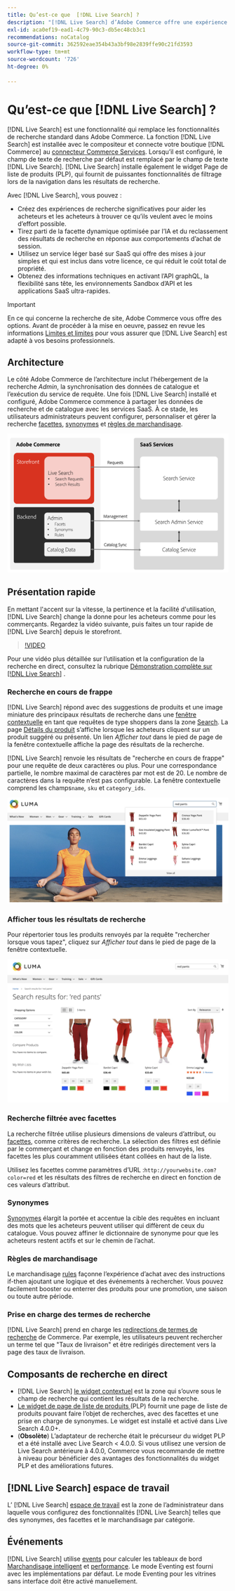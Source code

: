 ```yaml
---
title: Qu’est-ce que  [!DNL Live Search] ?
description: "[!DNL Live Search] d’Adobe Commerce offre une expérience de recherche rapide, pertinente et intuitive."
exl-id: aca0ef19-ead1-4c79-90c3-db5ec48cb3c1
recommendations: noCatalog
source-git-commit: 362592eae354b43a3bf98e2839ffe90c21fd3593
workflow-type: tm+mt
source-wordcount: '726'
ht-degree: 0%

---
```


# Qu’est-ce que [!DNL Live Search] ?

[!DNL Live Search] est une fonctionnalité qui remplace les fonctionnalités de recherche standard dans Adobe Commerce. La fonction [!DNL Live Search] est installée avec le compositeur et connecte votre boutique [!DNL Commerce] au [connecteur Commerce Services](../landing/saas.md). Lorsqu’il est configuré, le champ de texte de recherche par défaut est remplacé par le champ de texte [!DNL Live Search]. [!DNL Live Search] installe également le widget Page de liste de produits (PLP), qui fournit de puissantes fonctionnalités de filtrage lors de la navigation dans les résultats de recherche.

Avec [!DNL Live Search], vous pouvez :

- Créez des expériences de recherche significatives pour aider les acheteurs et les acheteurs à trouver ce qu’ils veulent avec le moins d’effort possible.
- Tirez parti de la facette dynamique optimisée par l’IA et du reclassement des résultats de recherche en réponse aux comportements d’achat de session.
- Utilisez un service léger basé sur SaaS qui offre des mises à jour simples et qui est inclus dans votre licence, ce qui réduit le coût total de propriété.
- Obtenez des informations techniques en activant l’API graphQL, la flexibilité sans tête, les environnements Sandbox d’API et les applications SaaS ultra-rapides.

>[!IMPORTANT]
>
>En ce qui concerne la recherche de site, Adobe Commerce vous offre des options. Avant de procéder à la mise en oeuvre, passez en revue les informations [Limites et limites](boundaries-limits.md) pour vous assurer que [!DNL Live Search] est adapté à vos besoins professionnels.

## Architecture

Le côté Adobe Commerce de l’architecture inclut l’hébergement de la recherche *Admin*, la synchronisation des données de catalogue et l’exécution du service de requête. Une fois [!DNL Live Search] installé et configuré, Adobe Commerce commence à partager les données de recherche et de catalogue avec les services SaaS. À ce stade, les utilisateurs administrateurs peuvent configurer, personnaliser et gérer la recherche [facettes](facets.md), [synonymes](synonyms.md) et [règles de marchandisage](category-merch.md).

![Flux de données de recherche en direct](assets/ls-cs-data-flow.png)

## Présentation rapide

En mettant l&#39;accent sur la vitesse, la pertinence et la facilité d&#39;utilisation, [!DNL Live Search] change la donne pour les acheteurs comme pour les commerçants. Regardez la vidéo suivante, puis faites un tour rapide de [!DNL Live Search] depuis le storefront.

>[!VIDEO](https://video.tv.adobe.com/v/3418679?quality=12&learn=on)

Pour une vidéo plus détaillée sur l’utilisation et la configuration de la recherche en direct, consultez la rubrique [Démonstration complète sur [!DNL Live Search]](https://experienceleague.adobe.com/en/docs/commerce-learn/tutorials/getting-started/capabilities/live-search-full-demonstration) .

### Recherche en cours de frappe

[!DNL Live Search] répond avec des suggestions de produits et une image miniature des principaux résultats de recherche dans une [fenêtre contextuelle](storefront-popover.md) en tant que requêtes de type shoppers dans la zone [Search](https://experienceleague.adobe.com/en/docs/commerce-admin/catalog/catalog/search/search). La page [Détails du produit](https://experienceleague.adobe.com/en/docs/commerce-admin/start/storefront/storefront) s’affiche lorsque les acheteurs cliquent sur un produit suggéré ou présenté. Un lien _Afficher tout_ dans le pied de page de la fenêtre contextuelle affiche la page des résultats de la recherche.

[!DNL Live Search] renvoie les résultats de &quot;recherche en cours de frappe&quot; pour une requête de deux caractères ou plus. Pour une correspondance partielle, le nombre maximal de caractères par mot est de 20. Le nombre de caractères dans la requête n’est pas configurable. La fenêtre contextuelle comprend les champs`name`, `sku` et `category_ids`.

![Exemple de storefront - effectuez une recherche lorsque vous tapez](assets/storefront-search-as-you-type.png)

### Afficher tous les résultats de recherche

Pour répertorier tous les produits renvoyés par la requête &quot;rechercher lorsque vous tapez&quot;, cliquez sur _Afficher tout_ dans le pied de page de la fenêtre contextuelle.

![Exemple de storefront - facettes de prix](assets/storefront-view-all-search-results.png)

### Recherche filtrée avec facettes

La recherche filtrée utilise plusieurs dimensions de valeurs d’attribut, ou [facettes](facets.md), comme critères de recherche. La sélection des filtres est définie par le commerçant et change en fonction des produits renvoyés, les facettes les plus couramment utilisées étant collées en haut de la liste.

Utilisez les facettes comme paramètres d’URL :`http://yourwebsite.com?color=red` et les résultats des filtres de recherche en direct en fonction de ces valeurs d’attribut.

### Synonymes

[Synonymes](synonyms.md) élargit la portée et accentue la cible des requêtes en incluant des mots que les acheteurs peuvent utiliser qui diffèrent de ceux du catalogue. Vous pouvez affiner le dictionnaire de synonyme pour que les acheteurs restent actifs et sur le chemin de l’achat.

### Règles de marchandisage

Le marchandisage [rules](rules.md) façonne l’expérience d’achat avec des instructions if-then ajoutant une logique et des événements à rechercher. Vous pouvez facilement booster ou enterrer des produits pour une promotion, une saison ou toute autre période.

### Prise en charge des termes de recherche

[!DNL Live Search] prend en charge les [redirections de termes de recherche](https://experienceleague.adobe.com/en/docs/commerce-admin/catalog/catalog/search/search-terms) de Commerce. Par exemple, les utilisateurs peuvent rechercher un terme tel que &quot;Taux de livraison&quot; et être redirigés directement vers la page des taux de livraison.

## Composants de recherche en direct

- [!DNL Live Search] [le widget contextuel](storefront-popover.md) est la zone qui s’ouvre sous le champ de recherche qui contient les résultats de la recherche.
- [Le widget de page de liste de produits ](plp-styling.md) (PLP) fournit une page de liste de produits pouvant faire l’objet de recherches, avec des facettes et une prise en charge de synonymes. Le widget est installé et activé dans Live Search 4.0.0+.
- (**Obsolète**) L’adaptateur de recherche était le précurseur du widget PLP et a été installé avec Live Search &lt; 4.0.0. Si vous utilisez une version de Live Search antérieure à 4.0.0, Commerce vous recommande de mettre à niveau pour bénéficier des avantages des fonctionnalités du widget PLP et des améliorations futures.

## [!DNL Live Search] espace de travail

L’ [!DNL Live Search] [espace de travail](workspace.md) est la zone de l’administrateur dans laquelle vous configurez des fonctionnalités [!DNL Live Search] telles que des synonymes, des facettes et le marchandisage par catégorie.

## Événements

[!DNL Live Search] utilise [events](events.md) pour calculer les tableaux de bord [Marchandisage intelligent](category-merch.md) et [performance](performance.md). Le mode Eventing est fourni avec les implémentations par défaut. Le mode Eventing pour les vitrines sans interface doit être activé manuellement.
